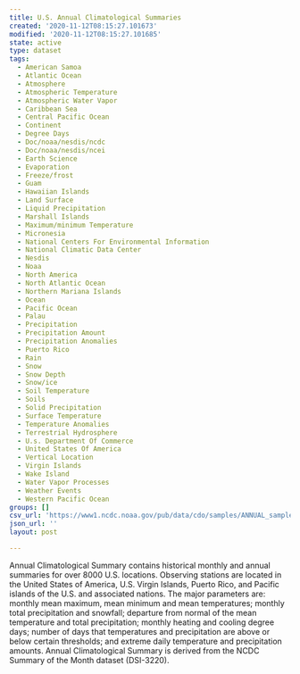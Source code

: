 ```yaml
---
title: U.S. Annual Climatological Summaries
created: '2020-11-12T08:15:27.101673'
modified: '2020-11-12T08:15:27.101685'
state: active
type: dataset
tags:
  - American Samoa
  - Atlantic Ocean
  - Atmosphere
  - Atmospheric Temperature
  - Atmospheric Water Vapor
  - Caribbean Sea
  - Central Pacific Ocean
  - Continent
  - Degree Days
  - Doc/noaa/nesdis/ncdc
  - Doc/noaa/nesdis/ncei
  - Earth Science
  - Evaporation
  - Freeze/frost
  - Guam
  - Hawaiian Islands
  - Land Surface
  - Liquid Precipitation
  - Marshall Islands
  - Maximum/minimum Temperature
  - Micronesia
  - National Centers For Environmental Information
  - National Climatic Data Center
  - Nesdis
  - Noaa
  - North America
  - North Atlantic Ocean
  - Northern Mariana Islands
  - Ocean
  - Pacific Ocean
  - Palau
  - Precipitation
  - Precipitation Amount
  - Precipitation Anomalies
  - Puerto Rico
  - Rain
  - Snow
  - Snow Depth
  - Snow/ice
  - Soil Temperature
  - Soils
  - Solid Precipitation
  - Surface Temperature
  - Temperature Anomalies
  - Terrestrial Hydrosphere
  - U.s. Department Of Commerce
  - United States Of America
  - Vertical Location
  - Virgin Islands
  - Wake Island
  - Water Vapor Processes
  - Weather Events
  - Western Pacific Ocean
groups: []
csv_url: 'https://www1.ncdc.noaa.gov/pub/data/cdo/samples/ANNUAL_sample_csv.csv'
json_url: ''
layout: post

---
```

Annual Climatological Summary contains historical monthly and annual summaries for over 8000 U.S. locations. Observing stations are located in the United States of America, U.S. Virgin Islands, Puerto Rico, and Pacific islands of the U.S. and associated nations. The major parameters are: monthly mean maximum, mean minimum and mean temperatures; monthly total precipitation and snowfall; departure from normal of the mean temperature and total precipitation; monthly heating and cooling degree days; number of days that temperatures and precipitation are above or below certain thresholds; and extreme daily temperature and precipitation amounts. Annual Climatological Summary is derived from the NCDC Summary of the Month dataset (DSI-3220).
